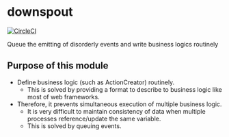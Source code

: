 # downspout

[![CircleCI](https://circleci.com/gh/kjirou/downspout.svg?style=svg)](https://circleci.com/gh/kjirou/downspout)

Queue the emitting of disorderly events and write business logics routinely


## Purpose of this module
- Define business logic (such as ActionCreator) routinely.
  - This is solved by providing a format to describe to business logic like most of web frameworks.
- Therefore, it prevents simultaneous execution of multiple business logic.
  - It is very difficult to maintain consistency of data when multiple processes reference/update the same variable.
  - This is solved by queuing events.
